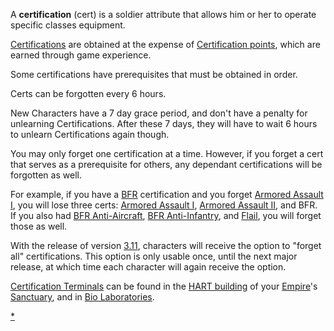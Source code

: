 A **certification** (cert) is a soldier attribute that allows him or her to
operate specific classes equipment.

[Certifications](Certifications.md) are obtained at the expense of
[Certification points](Certification_points.md), which are earned through game
experience.

Some certifications have prerequisites that must be obtained in order.

Certs can be forgotten every 6 hours.

New Characters have a 7 day grace period, and don't have a penalty for
unlearning Certifications. After these 7 days, they will have to wait 6 hours to
unlearn Certifications again though.

You may only forget one certification at a time. However, if you forget a cert
that serves as a prerequisite for others, any dependant certifications will be
forgotten as well.

For example, if you have a [BFR](../vehicles/BattleFrame_Robotics.md)
certification and you forget [Armored Assault I](Armored_Assault_I.md), you will
lose three certs: [Armored Assault I](Armored_Assault_I.md),
[Armored Assault II](Armored_Assault_II.md), and BFR. If you also had
[BFR Anti-Aircraft](BFR_Anti-Aircraft.md),
[BFR Anti-Infantry](BFR_Anti-Infantry.md), and [Flail](../vehicles/Flail.md), you
will forget those as well.

With the release of version [3.11](../patches/3.11.md), characters will receive
the option to "forget all" certifications. This option is only usable once,
until the next major release, at which time each character will again receive
the option.

[Certification Terminals](../items/Certification_Terminal.md) can be found in
the [HART building](../locations/HART_building.md) of your
[Empire](../terminology/Empire.md)'s [Sanctuary](../locations/Sanctuary.md), and
in [Bio Laboratories](../locations/Bio_Laboratory.md).

[\*](Category:Certification.md)
